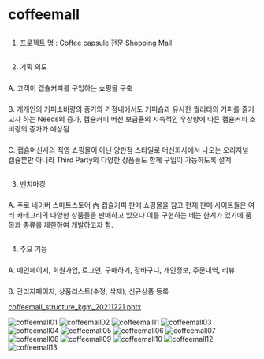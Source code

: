# coffeemall

##
1.	프로젝트 명 : Coffee capsule 전문 Shopping Mall 
##
2.	기획 의도 
  ###
  A.	고객이 캡슐커피를 구입하는 쇼핑몰 구축
  ###
  B.	개개인의 커피소비량의 증가와 가정내에서도 커피숍과 유사한 퀄리티의 커피를 즐기고자 하는 Needs의 증가, 캡슐커피 머신 보급율의 
      지속적인 우상향에 따른 캡슐커피 소비량의 증가가 예상됨
  ###
  C.	캡슐머신사의 직영 쇼핑몰이 아닌 양판점 스타일로  머신회사에서 나오는 오리지널 캡슐뿐만 아니라 Third Party의 
      다양한 상품들도 함께 구입이 가능하도록 설계
##
3.	벤치마킹 
  ###
  A.	주로 네이버 스마트스토어 內 캡슐커피 판매 쇼핑몰을 참고
      현재 판매 사이트들은 여러 카테고리의 다양한 상품들을 판매하고 있으나 이를 구현하는 데는 한계가 있기에 
      품목과 종류를 제한하여 개발하고자 함.
##
4.	주요 기능 
  ###
  A. 메인페이지, 회원가입, 로그인, 구매하기, 장바구니, 개인정보, 주문내역, 리뷰  
  ###
  B. 관리자페이지, 상품리스트(수정, 삭제), 신규상품 등록
 
[coffeemall_structure_kgm_20211221.pptx](https://github.com/Gibson1211/coffeemall/files/7750432/coffeemall_structure_kgm_20211221.pptx)

![coffeemall01](https://user-images.githubusercontent.com/91642370/146887141-77715bbe-f5ba-4a2e-a8c4-9155076d1ec3.PNG)
![coffeemall02](https://user-images.githubusercontent.com/91642370/146887169-462af0ac-2c93-44fc-9d1a-c0452e0631d0.PNG)
![coffeemall11](https://user-images.githubusercontent.com/91642370/146887231-81016bc8-b14e-4f47-9b08-32b86972c77a.PNG)
![coffeemall03](https://user-images.githubusercontent.com/91642370/146887181-c4decbbd-a9e4-483a-a143-740d5a312e39.PNG)
![coffeemall04](https://user-images.githubusercontent.com/91642370/146887187-12ed8d3a-ceb9-49d8-8608-46285a602175.PNG)
![coffeemall05](https://user-images.githubusercontent.com/91642370/146887195-67e1abba-20eb-48cc-a646-e75809e488f3.PNG)
![coffeemall06](https://user-images.githubusercontent.com/91642370/146887201-937af114-d230-40e4-abda-66c5d9d03702.PNG)
![coffeemall07](https://user-images.githubusercontent.com/91642370/146887211-a3af40e3-afd5-45b5-864c-306c1da790e7.PNG)
![coffeemall08](https://user-images.githubusercontent.com/91642370/146887215-2db86ba4-b033-45d0-a816-ed5d2c708c13.PNG)
![coffeemall09](https://user-images.githubusercontent.com/91642370/146887220-a2de1944-6a9c-49c3-906c-8bf7d38f5709.PNG)
![coffeemall10](https://user-images.githubusercontent.com/91642370/146887228-74419ba1-f023-4155-8cf4-cba6bde01955.PNG)
![coffeemall12](https://user-images.githubusercontent.com/91642370/146887238-8f41052e-4a68-48fe-92aa-799270e5aa65.PNG)
![coffeemall13](https://user-images.githubusercontent.com/91642370/146887242-4fc03425-1211-4489-ba80-d9a2a0318833.PNG)


